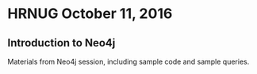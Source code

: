# HRNUG October 11, 2016
## Introduction to Neo4j

Materials from Neo4j session, including sample code and sample queries.
